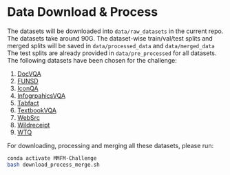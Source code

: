 
# Data Download & Process 
The datasets will be downloaded into `data/raw_datasets` in the current repo. The datasets take around 90G. The dataset-wise train/val/test splits and merged splits will be saved in `data/processed_data` and `data/merged_data`
The test splits are already provided in `data/pre_processed` for all datasets.
The following datasets have been chosen for the challenge:

1. [DocVQA](https://www.docvqa.org/datasets)
2. [FUNSD](https://guillaumejaume.github.io/FUNSD/)
3. [IconQA](https://iconqa.github.io/)
4. [InfogrpahicsVQA](https://www.docvqa.org/datasets/infographicvqa)
5. [Tabfact](https://tabfact.github.io/) 
6. [TextbookVQA](https://allenai.org/data/tqa)
7. [WebSrc](https://x-lance.github.io/WebSRC/)
8. [Wildreceipt](https://github.com/PaddlePaddle/PaddleOCR/blob/release/2.7/doc/doc_en/dataset/kie_datasets_en.md#wildreceipt-dataset) 
9. [WTQ](https://github.com/ppasupat/WikiTableQuestions)


For downloading, processing and merging all these datasets, please run: 
```bash
conda activate MMFM-Challenge
bash download_process_merge.sh
```
